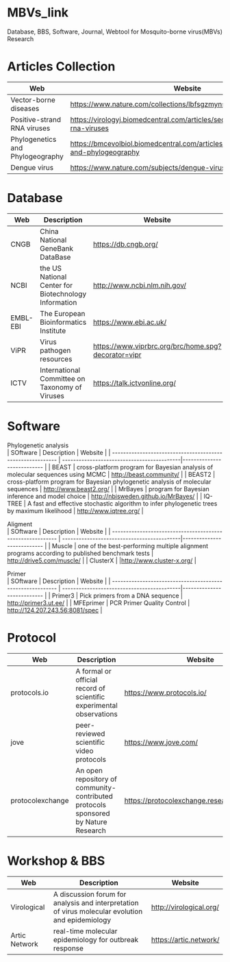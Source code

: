 # MBVs_link
Database, BBS, Software, Journal, Webtool for Mosquito-borne virus(MBVs) Research

# Articles Collection
| Web                                                                     | Website                                                  |
| ------------------------------------------------------------------------|--------------------------------------------------------- |
| Vector-borne diseases  |                                                             https://www.nature.com/collections/lbfsgzmyns |
| Positive-strand RNA viruses |                    https://virologyj.biomedcentral.com/articles/sections/positive-strand-rna-viruses |
| Phylogenetics and Phylogeography |        https://bmcevolbiol.biomedcentral.com/articles/sections/phylogenetics-and-phylogeography |
| Dengue virus |                                                                        https://www.nature.com/subjects/dengue-virus |

# Database
| Web                | Description                                                                      | Website                    |
| ------------------ | ---------------------------------------------------------------------------------|--------------------------- |
| CNGB               | China National GeneBank DataBase |                                                       https://db.cngb.org/ |
| NCBI               | the US National Center for Biotechnology Information |                           http://www.ncbi.nlm.nih.gov/ |
| EMBL-EBI           | The European Bioinformatics Institute |                                                https://www.ebi.ac.uk/ |
| ViPR               | Virus pathogen resources |                                https://www.viprbrc.org/brc/home.spg?decorator=vipr |
| ICTV               | International Committee on Taxonomy of Viruses |                                 https://talk.ictvonline.org/ |


# Software
 Phylogenetic analysis                                                                                                                 
| SOftware               | Description                                                                      | Website                    |
| ---------------------------------------------------------- | -------------------------------------------|--------------------------- |
| BEAST                | cross-platform program for Bayesian analysis of molecular sequences using MCMC   | http://beast.community/    |
| BEAST2               | cross-platform program for Bayesian phylogenetic analysis of molecular sequences | http://www.beast2.org/     |
| MrBayes              | program for Bayesian inference and model choice                       | http://nbisweden.github.io/MrBayes/   |
| IQ-TREE       | A fast and effective stochastic algorithm to infer phylogenetic trees by maximum likelihood | http://www.iqtree.org/ |
  
  Aligment                                                                                                                              
| SOftware             | Description                                                                      | Website                    |
| ---------------------------------------------------------- | -------------------------------------------|--------------------------- |
| Muscle   | one of the best-performing multiple alignment programs according to published benchmark tests | http://drive5.com/muscle/ |
| ClusterX   |                                                                                             |http://www.cluster-x.org/  |

  Primer                                                                                                                                 
| SOftware             | Description                                                                      | Website                    |
| ---------------------------------------------------------- | -------------------------------------------|--------------------------- |
| Primer3              | Pick primers from a DNA sequence                                            |           http://primer3.ut.ee/ |
| MFEprimer            | PCR Primer Quality Control                                                  | http://124.207.243.56:8081/spec |

# Protocol
| Web                | Description                                                                      | Website                    |
| -------------------------------------------------------- | -------------------------------------------|--------------------------- |
| protocols.io     | A formal or official record of scientific experimental observations                | https://www.protocols.io/  |
| jove             |  peer-reviewed scientific video protocols                                          | https://www.jove.com/      |
| protocolexchange | An open repository of community-contributed protocols sponsored by Nature Research | https://protocolexchange.researchsquare.com/ |


# Workshop & BBS
| Web                | Description                                                                      | Website                    |
| -------------------------------------------------------- | -------------------------------------------|--------------------------- |
|Virological|A discussion forum for analysis and interpretation of virus molecular evolution and epidemiology| http://virological.org/ |
| Artic Network | real-time molecular epidemiology for outbreak response |                                    https://artic.network/ |


